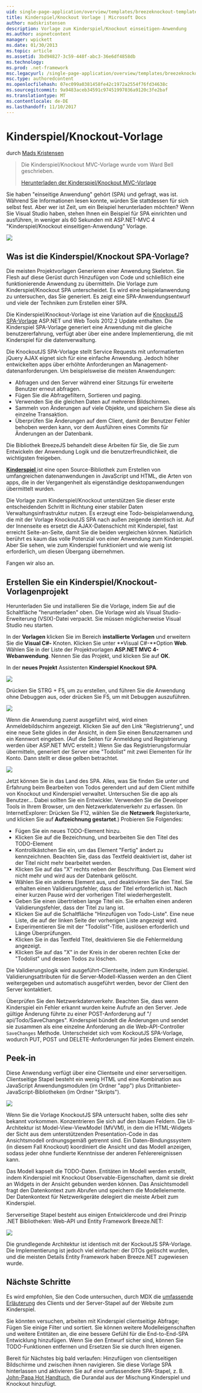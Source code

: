 ```yaml
---
uid: single-page-application/overview/templates/breezeknockout-template
title: Kinderspiel/Knockout Vorlage | Microsoft Docs
author: madskristensen
description: Vorlage zum Kinderspiel/Knockout einseitigen-Anwendung
ms.author: aspnetcontent
manager: wpickett
ms.date: 01/30/2013
ms.topic: article
ms.assetid: 3bd94827-3c59-448f-abc3-36e6df4858db
ms.technology: 
ms.prod: .net-framework
msc.legacyurl: /single-page-application/overview/templates/breezeknockout-template
msc.type: authoredcontent
ms.openlocfilehash: 07ec099a0381458fe42c1972a2554f76fd34638c
ms.sourcegitcommit: 9a9483aceb34591c97451997036a9120c3fe2baf
ms.translationtype: MT
ms.contentlocale: de-DE
ms.lasthandoff: 11/10/2017
---
```

<a name="breezeknockout-template"></a>Kinderspiel/Knockout-Vorlage
====================
durch [Mads Kristensen](https://github.com/madskristensen)

> Die Kinderspiel/Knockout MVC-Vorlage wurde vom Ward Bell geschrieben.
> 
> [Herunterladen der Kinderspiel/Knockout MVC-Vorlage](https://go.microsoft.com/fwlink/?LinkId=282649)


Sie haben "einseitige Anwendung" gehört (SPA) und gefragt, was ist. Während Sie Informationen lesen konnte, würden Sie stattdessen für sich selbst fest. Aber wer ist Zeit, um ein Beispiel herunterladen möchten? Wenn Sie Visual Studio haben, stehen Ihnen ein Beispiel für SPA einrichten und ausführen, in weniger als 60 Sekunden mit ASP.NET-MVC 4 "Kinderspiel/Knockout einseitigen-Anwendung" Vorlage.

![](http://www.breezejs.com/sites/all/images/spa-template/ZephyrRunning.png)

## <a name="what-is-the-breezeknockout-spa-template"></a>Was ist die Kinderspiel/Knockout SPA-Vorlage?

Die meisten Projektvorlagen Generieren einer Anwendung Skeleton. Sie Flesh auf diese Gerüst durch Hinzufügen von Code und schließlich eine funktionierende Anwendung zu übermitteln. Die Vorlage zum Kinderspiel/Knockout SPA unterscheidet. Es wird eine beispielanwendung zu untersuchen, das Sie generiert. Es zeigt eine SPA-Anwendungsentwurf und viele der Techniken zum Erstellen einer SPA.

Die Kinderspiel/Knockout-Vorlage ist eine Variation auf die [KnockoutJS SPA-Vorlage](../introduction/knockoutjs-template.md) ASP.NET und Web Tools 2012.2 Update enthalten. Die Kinderspiel SPA-Vorlage generiert eine Anwendung mit die gleiche benutzererfahrung, verfügt aber über eine andere Implementierung, die mit Kinderspiel für die datenverwaltung.

Die KnockoutJS SPA-Vorlage stellt Service Requests mit unformatierten jQuery AJAX eignet sich für eine einfache Anwendung. Jedoch höher entwickelten apps über erhöhte Anforderungen an Management-datenanforderungen. Um beispielsweise die meisten Anwendungen:

- Abfragen und den Server während einer Sitzungs für erweiterte Benutzer erneut abfragen.
- Fügen Sie die Abfragefiltern, Sortieren und paging.
- Verwenden Sie die gleichen Daten auf mehreren Bildschirmen.
- Sammeln von Änderungen auf viele Objekte, und speichern Sie diese als einzelne Transaktion.
- Überprüfen Sie Änderungen auf dem Client, damit der Benutzer Fehler behoben werden kann, vor dem Ausführen eines Commits für Änderungen an der Datenbank.

Die Bibliothek BreezeJS behandelt diese Arbeiten für Sie, die Sie zum Entwickeln der Anwendung Logik und die benutzerfreundlichkeit, die wichtigsten freigeben.

[**Kinderspiel** ](http://www.breezejs.com/?utm_source=ms-spa) ist eine open Source-Bibliothek zum Erstellen von umfangreichen datenanwendungen in JavaScript und HTML, die Arten von apps, die in der Vergangenheit als eigenständige desktopanwendungen übermittelt wurden.

Die Vorlage zum Kinderspiel/Knockout unterstützen Sie dieser erste entscheidenden Schritt in Richtung einer stabiler Daten Verwaltungsinfrastruktur nutzen. Es erzeugt eine Todo-beispielanwendung, die mit der Vorlage KnockoutJS SPA nach außen zeigende identisch ist. Auf der Innenseite es ersetzt die AJAX-Datenschicht mit Kinderspiel, fast erreicht Seite-an-Seite, damit Sie die beiden vergleichen können. Natürlich berührt es kaum das volle Potenzial von einer Anwendung zum Kinderspiel. Aber Sie sehen, wie zum Kinderspiel funktioniert und wie wenig ist erforderlich, um diesen Übergang übernehmen.

Fangen wir also an.

## <a name="create-a-breezeknockout-template-project"></a>Erstellen Sie ein Kinderspiel/Knockout-Vorlagenprojekt

Herunterladen Sie und installieren Sie die Vorlage, indem Sie auf die Schaltfläche "herunterladen" oben. Die Vorlage wird als Visual Studio-Erweiterung (VSIX)-Datei verpackt. Sie müssen möglicherweise Visual Studio neu starten.

In der **Vorlagen** klicken Sie im Bereich **installierte Vorlagen** und erweitern Sie die **Visual C#-** Knoten. Klicken Sie unter **Visual C#-**Option **Web**. Wählen Sie in der Liste der Projektvorlagen **ASP.NET MVC 4-Webanwendung**. Nennen Sie das Projekt, und klicken Sie auf **OK**.

In der **neues Projekt** Assistenten **Kinderspiel Knockout SPA**.

![](http://www.breezejs.com/sites/all/images/spa-template/SelectBreezeKOSpaTemplate.png)

Drücken Sie STRG + F5, um zu erstellen, und führen Sie die Anwendung ohne Debuggen aus, oder drücken Sie F5, um mit Debuggen auszuführen.

![](http://www.breezejs.com/sites/all/images/spa-template/ZephyrRunning.png)

Wenn die Anwendung zuerst ausgeführt wird, wird einen Anmeldebildschirm angezeigt. Klicken Sie auf den Link "Registrierung", und eine neue Seite glides in der Ansicht, in dem Sie einen Benutzernamen und ein Kennwort eingeben. (Auf die Seiten für Anmeldung und Registrierung werden über ASP.NET MVC erstellt.) Wenn Sie das Registrierungsformular übermitteln, generiert der Server eine "Todolist" mit zwei Elementen für Ihr Konto. Dann stellt er diese gelben betrachtet.

![](http://www.breezejs.com/sites/all/images/spa-template/TodoList.png)

Jetzt können Sie in das Land des SPA. Alles, was Sie finden Sie unter und Erfahrung beim Bearbeiten von Todos gerendert und auf dem Client mithilfe von Knockout und Kinderspiel verwaltet. Untersuchen Sie die app als Benutzer... Dabei sollten Sie ein Entwickler. Verwenden Sie die Developer Tools in Ihrem Browser, um den Netzwerkdatenverkehr zu erfassen. (In InternetExplorer: Drücken Sie F12, wählen Sie die **Netzwerk** Registerkarte, und klicken Sie auf **Aufzeichnung gestartet**.) Probieren Sie Folgendes:

- Fügen Sie ein neues TODO-Element hinzu.
- Klicken Sie auf die Bezeichnung, und bearbeiten Sie den Titel des TODO-Element
- Kontrollkästchen Sie ein, um das Element "Fertig" ändert zu kennzeichnen. Beachten Sie, dass das Textfeld deaktiviert ist, daher ist der Titel nicht mehr bearbeitet werden.
- Klicken Sie auf das "X" rechts neben der Beschriftung. Das Element wird nicht mehr und wird aus der Datenbank gelöscht.
- Wählen Sie ein anderes Element aus, und deaktivieren Sie den Titel. Sie erhalten einen Validierungsfehler, dass der Titel erforderlich ist. Nach einer kurzen Pause wird der vorherigen Titel wiederhergestellt.
- Geben Sie einen übertrieben lange Titel ein. Sie erhalten einen anderen Validierungsfehler, dass der Titel zu lang ist.
- Klicken Sie auf die Schaltfläche "Hinzufügen von Todo-Liste". Eine neue Liste, die auf der linken Seite der vorherigen Liste angezeigt wird.
- Experimentieren Sie mit der "Todolist"-Title, auslösen erforderlich und Länge Überprüfungen.
- Klicken Sie in das Textfeld Titel, deaktivieren Sie die Fehlermeldung angezeigt.
- Klicken Sie auf das "X" in der Kreis in der oberen rechten Ecke der "Todolist" und dessen Todos zu löschen.

Die Validierungslogik wird ausgeführt-Clientseite, indem zum Kinderspiel. Validierungsattributen für die Server-Modell-Klassen werden an den Client weitergegeben und automatisch ausgeführt werden, bevor der Client den Server kontaktiert.

Überprüfen Sie den Netzwerkdatenverkehr. Beachten Sie, dass wenn Kinderspiel ein Fehler erkannt wurden keine Aufrufe an den Server. Jede gültige Änderung führte zu einer POST-Anforderung auf "/ api/Todo/SaveChanges". Kinderspiel bündelt die Änderungen und sendet sie zusammen als eine einzelne Anforderung an die Web-API-Controller `SaveChanges` Methode. Unterscheidet sich vom KockoutJS SPA-Vorlage, wodurch PUT, POST und DELETE-Anforderungen für jedes Element einzeln.

## <a name="peek-inside"></a>Peek-in

Diese Anwendung verfügt über eine Clientseite und einer serverseitigen. Clientseitige Stapel besteht ein wenig HTML und eine Kombination aus JavaScript Anwendungsmodulen (im Ordner "app") plus Drittanbieter-JavaScript-Bibliotheken (im Ordner "Skripts").

![](http://www.breezejs.com/sites/all/images/spa-template/ClientArchitecture.png)

Wenn Sie die Vorlage KnockoutJS SPA untersucht haben, sollte dies sehr bekannt vorkommen. Konzentrieren Sie sich auf den blauen Feldern. Die UI-Architektur ist Model-View-ViewModel (MVVM), in dem die HTML-Widgets der Sicht aus dem unterstützenden Presentation-Code in das Ansichtsmodell ordnungsgemäß getrennt sind. Ein Daten-Bindungssystem (in diesem Fall Knockout) koordiniert die Ansicht und das Modell anzeigen, sodass jeder ohne fundierte Kenntnisse der anderen Fehlerereignissen kann.

Das Modell kapselt die TODO-Daten. Entitäten im Modell werden erstellt, indem Kinderspiel mit Knockout Observable-Eigenschaften, damit sie direkt an Widgets in der Ansicht gebunden werden können. Das Ansichtsmodell fragt den Datenkontext zum Abrufen und speichern die Modellelemente. Der Datenkontext für Netzwerkgeräte delegiert die meiste Arbeit zum Kinderspiel.

Serverseitige Stapel besteht aus einigen Entwicklercode und drei Prinzip .NET Bibliotheken: Web-API und Entity Framework Breeze.NET:

![](http://www.breezejs.com/sites/all/images/spa-template/ServerArchitecture.png)

Die grundlegende Architektur ist identisch mit der KockoutJS SPA-Vorlage. Die Implementierung ist jedoch viel einfacher: der DTOs gelöscht wurden, und die meisten Details Entity Framework haben Breeze.NET zugewiesen wurde.

## <a name="next-steps"></a>Nächste Schritte

Es wird empfohlen, Sie den Code untersuchen, durch MDX die [umfassende Erläuterung](http://www.breezejs.com/spa-template?utm_source=ms-spa) des Clients und der Server-Stapel auf der Website zum Kinderspiel.

Sie könnten versuchen, arbeiten mit Kinderspiel clientseitige Abfrage; Fügen Sie einige Filter und sortiert. Sie können weitere Modelleigenschaften und weitere Entitäten an, die eine bessere Gefühl für die End-to-End-SPA Entwicklung hinzufügen. Wenn Sie den Entwurf sicher sind, können Sie TODO-Funktionen entfernen und Ersetzen Sie sie durch Ihren eigenen.

Bereit für Nächstes big bald verlaufen: Hinzufügen von clientseitigen Bildschirme und zwischen ihnen navigieren. Sie diese Vorlage SPA hinterlassen und aktivieren Sie auf eine umfassendere SPA-Stapel, z. B. [John-Papa Hot Handtuch](https://github.com/johnpapa/HotTowel#readme "Hot Handtuch"), die Durandal aus der Mischung Kinderspiel und Knockout hinzufügt.
